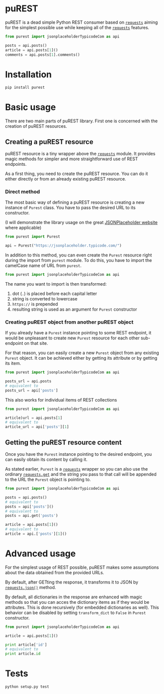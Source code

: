 # puREST


puREST is a dead simple Python REST consumer based on [`requests`](http://docs.python-requests.org/en/master/) aiming for the simplest possible use while keeping all of the [`requests`](http://docs.python-requests.org/en/master/) features.

``` python
from purest import jsonplaceholderTypicodeCom as api

posts = api.posts()
article = api.posts[1]()
comments = api.posts[1].comments()
```

# Installation

``` python 
pip install purest
```

# Basic usage

There are two main parts of puREST library. First one is concerned with the creation of puREST resources.

## Creating a puREST resource

puREST resource is a tiny wrapper above the [`requests`](http://docs.python-requests.org/en/master/) module. It provides magic methods for simpler and more straightforward use of REST endpoints.

As a first thing, you need to create the puREST resource. You can do it either directly or from an already existing puREST resource.

### Direct method

The most basic way of defining a puREST resource is creating a new instance of `Purest` class. You have to pass the desired URL to its constructor.

(I will demonstrate the library usage on the great [JSONPlaceholder website](https://jsonplaceholder.typicode.com/) where applicable)

``` python
from purest import Purest

api = Purest("https://jsonplaceholder.typicode.com/")
```

In addition to this method, you can even create the `Purest` resource right during the import from `purest` module. To do this, you have to import the camelCase name of URL from `purest`.

``` python
from purest import jsonplaceholderTypicodeCom as api
```

The name you want to import is then transformed:

1) dot (`.`) is placed before each capital letter
2) string is converted to lowercase
3) `https://` is prepended
4) resulting string is used as an argument for `Purest` constructor

### Creating puREST object from another puREST object

If you already have a `Purest` instance pointing to some REST endpoint, it would be unpleasant to create new `Purest` resource for each other sub-endpoint on that site.

For that reason, you can easily create a new `Purest` object from any existing `Purest` object. It can be achieved either by getting its attribute or by getting its item.

``` python
from purest import jsonplaceholderTypicodeCom as api

posts_url = api.posts
# equivalent to
posts_url = api['posts']
```

This also works for individual items of REST collections

``` python
from purest import jsonplaceholderTypicodeCom as api

article)url = api.posts[1]
# equivalent to
article_url = api['posts'][1]
```

## Getting the puREST resource content

Once you have the `Purest` instance pointing to the desired endpoint, you can easily obtain its content by calling it.

As stated earlier, `Purest` is a [`requests`](http://docs.python-requests.org/en/master/) wrapper so you can also use the ordinary [`requests.get`](http://docs.python-requests.org/en/master/api/#requests.get) and the string you pass to that call will be appended to the URL the `Purest` object is pointing to.

``` python
from purest import jsonplaceholderTypicodeCom as api

posts = api.posts()
# equivalent to
posts = api['posts']()
# equivalent to
posts = api.get('posts')

article = api.posts[1]()
# equivalent to
article = api.['posts'][1]()
```

# Advanced usage

For the simplest usage of REST possible, puREST makes some assumptions about the data obtained from the provided URLs.

By default, after GETting the response, it transforms it to JSON by [`requests.json()`](http://docs.python-requests.org/en/master/api/#requests.Response.json) method.

By default, all dictionaries in the response are enhanced with magic methods so that you can acces the dictionary items as if they would be attributes. This is done recursively (for embedded dictionaries as well). This behavior can be disabled by setting `transform_dict` to `False` in `Purest` constructor.

``` python
from purest import jsonplaceholderTypicodeCom as api

article = api.posts[1]()

print article['id']
# equivalent to
print article.id
```

# Tests

```python setup.py test```